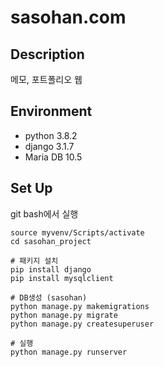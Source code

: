 # sasohan.com

## Description

메모, 포트폴리오 웹


## Environment

- python 3.8.2
- django 3.1.7
- Maria DB 10.5

## Set Up

git bash에서 실행
```
source myvenv/Scripts/activate
cd sasohan_project

# 패키지 설치
pip install django
pip install mysqlclient

# DB생성 (sasohan)
python manage.py makemigrations
python manage.py migrate
python manage.py createsuperuser

# 실행
python manage.py runserver
```
